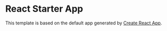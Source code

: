 # React Starter App
This template is based on the default app generated by [Create React App](https://github.com/facebookincubator/create-react-app).

